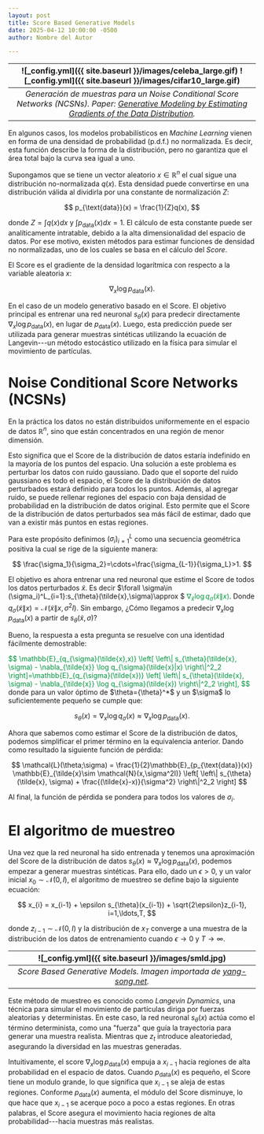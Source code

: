```yaml
---
layout: post
title: Score Based Generative Models
date: 2025-04-12 10:00:00 -0500
author: Nombre del Autor

---
```


| ![_config.yml]({{ site.baseurl }}/images/celeba_large.gif) ![_config.yml]({{ site.baseurl }}/images/cifar10_large.gif)| 
|:--:| 
| *Generación de muestras para un Noise Conditional Score Networks (NCSNs). Paper: <a href="https://arxiv.org/abs/1907.05600">Generative Modeling by Estimating Gradients of the Data Distribution</a>.* |

En algunos casos, los modelos probabilísticos en *Machine Learning* vienen en forma de una densidad de probabilidad (p.d.f.) no normalizada. Es decir, esta función describe la forma de la distribución, pero no garantiza que el área total bajo la curva sea igual a uno.

Supongamos que se tiene un vector aleatorio $x\in\mathbb{R}^n$ el cual sigue una distribución no-normalizada $q(x)$. Esta densidad puede convertirse en una distribución válida al dividirla por una constante de normalización $Z$:

$$
p_{\text{data}}(x) = \frac{1}{Z}q(x),
$$

donde $Z=\int q(x)dx$ y $\int p_{\text{data}}(x)dx=1$. El cálculo de esta constante puede ser analíticamente intratable, debido a la alta dimensionalidad del espacio de datos. Por ese motivo, existen métodos para estimar funciones de densidad no normalizadas, uno de los cuales se basa en el cálculo del *Score*.

El Score es el gradiente de la densidad logarítmica con respecto a la variable aleatoria $x$:

$$
\nabla_x \log p_{\text{data}}(x).
$$

En el caso de un modelo generativo basado en el Score. El objetivo principal es entrenar una red neuronal $s_{\theta}(x)$ para predecir directamente $\nabla_x \log p_{\text{data}}(x)$, en lugar de $p_{\text{data}}(x)$. Luego, esta predicción puede ser utilizada para generar muestras sintéticas utilizando la ecuación de Langevin---un método estocástico utilizado en la física para simular el movimiento de partículas.

# Noise Conditional Score Networks (NCSNs)

En la práctica los datos no están distribuidos uniformemente en el espacio de datos $\mathbb{R}^n$, sino que están concentrados en una región de menor dimensión. 

Esto significa que el Score de la distribución de datos estaría indefinido en la mayoría de los puntos del espacio. Una solución a este problema es perturbar los datos con ruido gaussiano. Dado que el soporte del ruido gaussiano es todo el espacio, el Score de la distribución de datos perturbados estará definido para todos los puntos. Además, al agregar ruido, se puede rellenar regiones del espacio con baja densidad de probabilidad en la distribución de datos original. Esto permite que el Score de la distribución de datos perturbados sea más fácil de estimar, dado que van a existir más puntos en estas regiones.

Para este propósito definimos $(\sigma_i)^L_{i=1}$ como una secuencia geométrica positiva la cual se rige de la siguiente manera:

$$
\frac{\sigma_1}{\sigma_2}=\cdots=\frac{\sigma_{L-1}}{\sigma_L}>1.
$$

El objetivo es ahora entrenar una red neuronal que estime el Score de todos los datos perturbados $\tilde{x}$. Es decir $\forall \sigma\in (\sigma_i)^L_{i=1}:s_{\theta}(\tilde{x},\sigma)\approx $ <span style="color:#00943e">$\nabla_{\tilde{x}} \log q_{\sigma}(\tilde{x}\|x)$</span>. Donde $q_{\sigma}(\tilde{x}\|x)=\mathcal{N}(\tilde{x}\|x,\sigma^2I)$. Sin embargo, ¿Cómo llegamos a predecir $\nabla_x \log p_{\text{data}}(x)$ a partir de $s_{\theta}(\tilde{x},\sigma)$?

Bueno, la respuesta a esta pregunta se resuelve con una identidad fácilmente demostrable:

<span style="color:#00943e">
$$
\mathbb{E}_{q_{\sigma}(\tilde{x},x)} \left[ \left\| s_{\theta}(\tilde{x}, \sigma) - \nabla_{\tilde{x}} \log q_{\sigma}(\tilde{x}|x) \right\|^2_2 \right]=\mathbb{E}_{q_{\sigma}(\tilde{x})} \left[ \left\| s_{\theta}(\tilde{x}, \sigma) - \nabla_{\tilde{x}} \log q_{\sigma}(\tilde{x}) \right\|^2_2 \right],
$$
</span>
donde para un valor óptimo de $\theta={\theta}^*$ y un $\sigma$ lo suficientemente pequeño se cumple que: 

$$
s_{\theta}(x)=\nabla_x \log q_{\sigma}(x)\approx \nabla_x \log p_{\text{data}}(x).
$$

Ahora que sabemos como estimar el Score de la distribución de datos, podemos simplificar el primer término en la equivalencia anterior. Dando como resultado la siguiente función de pérdida:

$$
\mathcal{L}(\theta;\sigma) = \frac{1}{2}\mathbb{E}_{p_{\text{data}}(x)} \mathbb{E}_{\tilde{x}\sim \mathcal{N}(x,\sigma^2I)} \left[ \left\| s_{\theta}(\tilde{x}, \sigma) + \frac{(\tilde{x}-x)}{\sigma^2} \right\|^2_2 \right]
$$

Al final, la función de pérdida se pondera para todos los valores de $\sigma_i$.

# El algoritmo de muestreo

Una vez que la red neuronal ha sido entrenada y tenemos una aproximación del Score de la distribución de datos $s_{\theta}(x)\approx \nabla_x \log p_{\text{data}}(x)$, podemos empezar a generar muestras sintéticas. Para ello, dado un $\epsilon>0$, y un valor inicial $x_0\sim \mathcal{N}(0,I)$, el algoritmo de muestreo se define bajo la siguiente ecuación:

$$
x_{i} = x_{i-1} + \epsilon s_{\theta}(x_{i-1}) + \sqrt{2\epsilon}z_{i-1}, i=1,\ldots,T,
$$

donde $z_{i-1}\sim \mathcal{N}(0,I)$ y la distribución de $x_T$ converge a una muestra de la distribución de los datos de entrenamiento cuando $\epsilon\rightarrow 0$ y $T\rightarrow \infty$.


| ![_config.yml]({{ site.baseurl }}/images/smld.jpg)| 
|:--:| 
| *Score Based Generative Models. Imagen importada de [yang-song.net](https://yang-song.net/blog/2021/score).* |

Este método de muestreo es conocido como *Langevin Dynamics*, una técnica para simular el movimiento de partículas diriga por fuerzas aleatorias y deterministas. En este caso, la red neuronal $s_{\theta}(x)$ actúa como el término determinista, como una "fuerza" que guía la trayectoria para generar una muestra realista. Mientras que $z_t$ introduce aleatoriedad, asegurando la diversidad en las muestras generadas.

Intuitivamente, el score $\nabla_x \log p_{\text{data}}(x)$ empuja a $x_{i-1}$ hacia regiones de alta probabilidad en el espacio de datos. Cuando $p_{\text{data}}(x)$ es pequeño, el Score tiene un modulo grande, lo que significa que $x_{i-1}$ se aleja de estas regiones. Conforme $p_{\text{data}}(x)$ aumenta, el módulo del Score disminuye, lo que hace que $x_{i-1}$ se acerque poco a poco a estas regiones. En otras palabras, el Score asegura el movimiento hacia regiones de alta probabilidad---hacia muestras más realistas.
